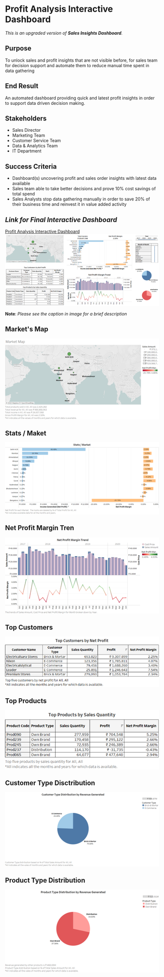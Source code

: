 # Profit Analysis Interactive Dashboard
_This is an upgraded version of **Sales Insights Dashboard**._

## Purpose
To unlock sales and profit insights that are not visible before, for sales team for decision support and automate them to reduce manual time spent in data gathering

## End Result
An automated dashboard providing quick and latest profit insights in order to support data driven decision making.

## Stakeholders
- Sales Director
- Marketing Team
- Customer Service Team
- Data & Analytics Team
- IT Department

## Success Criteria
- Dashboard(s) uncovering profit and sales order insights with latest data available
- Sales team able to take better decisions and prove 10% cost savings of total spend
- Sales Analysts stop data gathering manually in order to save 20% of their business time and reinvest it in value added activity

## *Link for Final Interactive Dashboard*
[Profit Analysis Interactive Dashboard](https://public.tableau.com/app/profile/hamza.aziz/viz/ProfitAnalysis_16579584274590/ProfitAnalysis)
![Profit Analysis Interactive Dashboard](https://github.com/hamzaziizzz/Profit-Analysis-Interactive-Dashboard/blob/main/images/Profit%20Analysis.png)

**Note**: *Please see the caption in image for a brief description*

## Market's Map
![Locations of Company's Market on the Map](https://github.com/hamzaziizzz/Profit-Analysis-Interactive-Dashboard/blob/main/images/Market%20Map.png)

## Stats / Maket
![Income and Net Profit for each Market](https://github.com/hamzaziizzz/Profit-Analysis-Interactive-Dashboard/blob/main/images/Stats%20%20Market.png)

## Net Profit Margin Tren
![Trend of Revenue Generated, Expenditure and Net Profit Marigin](https://github.com/hamzaziizzz/Profit-Analysis-Interactive-Dashboard/blob/main/images/Net%20Profit%20Margin%20Trend.png)

## Top Customers
![Company's Top Customers based on Net Profit Gained](https://github.com/hamzaziizzz/Profit-Analysis-Interactive-Dashboard/blob/main/images/Top%20Customers.png)

## Top Products
![Company's Top Products based on Quantity of Products Sold](https://github.com/hamzaziizzz/Profit-Analysis-Interactive-Dashboard/blob/main/images/Top%20Products.png)

## Customer Type Disctribution
![Company's Customer Type Distribution by Revenue Generated](https://github.com/hamzaziizzz/Profit-Analysis-Interactive-Dashboard/blob/main/images/Customer%20Type%20Distribution.png)

## Product Type Distribution
![Company's Product Type Distribution by Revenue Generated](https://github.com/hamzaziizzz/Profit-Analysis-Interactive-Dashboard/blob/main/images/Product%20Type%20Distribution.png)
